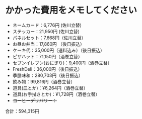 # かかった費用をメモしてください

* ネームカード：6,776円 (佐川立替)
* ステッカー：21,950円 (佐川立替)
* パネルセット：7,668円（佐川立替）
* お昼お弁当：17,860円 （後日振込）
* ケーキ代：35,000円（送料込み）（後日振込）
* ピザハット：71,150円（酒巻立替）
* セブンイレブン(おにぎり)：9,400円（酒巻立替）
* FreshDeli：36,000円（後日振込）
* 季膳味和：280,703円（後日振込）
* 飲み物：99,816円（酒巻立替）
* 道具(皿とか)：¥6,264円（酒巻立替）
* 道具(お手拭きとか)：¥1,728円（酒巻立替）
* ~~コーヒーデリバリー：~~ 


合計：594,315円
